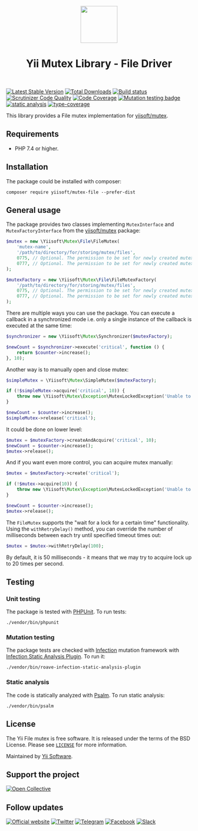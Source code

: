<p align="center">
    <a href="https://github.com/yiisoft" target="_blank">
        <img src="https://yiisoft.github.io/docs/images/yii_logo.svg" height="100px">
    </a>
    <h1 align="center">Yii Mutex Library - File Driver</h1>
    <br>
</p>

[![Latest Stable Version](https://poser.pugx.org/yiisoft/mutex-file/v/stable.png)](https://packagist.org/packages/yiisoft/mutex-file)
[![Total Downloads](https://poser.pugx.org/yiisoft/mutex-file/downloads.png)](https://packagist.org/packages/yiisoft/mutex-file)
[![Build status](https://github.com/yiisoft/mutex-file/workflows/build/badge.svg)](https://github.com/yiisoft/mutex-file/actions?query=workflow%3Abuild)
[![Scrutinizer Code Quality](https://scrutinizer-ci.com/g/yiisoft/mutex-file/badges/quality-score.png?b=master)](https://scrutinizer-ci.com/g/yiisoft/mutex-file/?branch=master)
[![Code Coverage](https://scrutinizer-ci.com/g/yiisoft/mutex-file/badges/coverage.png?b=master)](https://scrutinizer-ci.com/g/yiisoft/mutex-file/?branch=master)
[![Mutation testing badge](https://img.shields.io/endpoint?style=flat&url=https%3A%2F%2Fbadge-api.stryker-mutator.io%2Fgithub.com%2Fyiisoft%2Fmutex-file%2Fmaster)](https://dashboard.stryker-mutator.io/reports/github.com/yiisoft/mutex-file/master)
[![static analysis](https://github.com/yiisoft/mutex-file/workflows/static%20analysis/badge.svg)](https://github.com/yiisoft/mutex-file/actions?query=workflow%3A%22static+analysis%22)
[![type-coverage](https://shepherd.dev/github/yiisoft/mutex-file/coverage.svg)](https://shepherd.dev/github/yiisoft/mutex-file)

This library provides a File mutex implementation for [yiisoft/mutex](https://github.com/yiisoft/mutex).

## Requirements

- PHP 7.4 or higher.

## Installation

The package could be installed with composer:

```shell
composer require yiisoft/mutex-file --prefer-dist
```

## General usage

The package provides two classes implementing `MutexInterface` and `MutexFactoryInterface`
from the [yiisoft/mutex](https://github.com/yiisoft/mutex) package:

```php
$mutex = new \Yiisoft\Mutex\File\FileMutex(
    'mutex-name',
    '/path/to/directory/for/storing/mutex/files',
    0775, // Optional. The permission to be set for newly created mutex directory. Default is `0775`.
    0777, // Optional. The permission to be set for newly created mutex files. Default is `null`.
);

$mutexFactory = new \Yiisoft\Mutex\File\FileMutexFactory(
    '/path/to/directory/for/storing/mutex/files',
    0775, // Optional. The permission to be set for newly created mutex directory. Default is `0775`.
    0777, // Optional. The permission to be set for newly created mutex files. Default is `null`.
);
```

There are multiple ways you can use the package. You can execute a callback in a synchronized mode i.e. only a
single instance of the callback is executed at the same time:

```php
$synchronizer = new \Yiisoft\Mutex\Synchronizer($mutexFactory);

$newCount = $synchronizer->execute('critical', function () {
    return $counter->increase();
}, 10);
```

Another way is to manually open and close mutex:

```php
$simpleMutex = \Yiisoft\Mutex\SimpleMutex($mutexFactory);

if (!$simpleMutex->acquire('critical', 10)) {
    throw new \Yiisoft\Mutex\Exception\MutexLockedException('Unable to acquire mutex "critical".');
}

$newCount = $counter->increase();
$simpleMutex->release('critical');
```

It could be done on lower level:

```php
$mutex = $mutexFactory->createAndAcquire('critical', 10);
$newCount = $counter->increase();
$mutex->release();
```

And if you want even more control, you can acquire mutex manually:

```php
$mutex = $mutexFactory->create('critical');

if (!$mutex->acquire(10)) {
    throw new \Yiisoft\Mutex\Exception\MutexLockedException('Unable to acquire mutex "critical".');
}

$newCount = $counter->increase();
$mutex->release();
```

The `FileMutex` supports the "wait for a lock for a certain time" functionality. Using the `withRetryDelay()`
method, you can override the number of milliseconds between each try until specified timeout times out:

```php
$mutex = $mutex->withRetryDelay(100);
```

By default, it is 50 milliseconds - it means that we may try to acquire lock up to 20 times per second.

## Testing

### Unit testing

The package is tested with [PHPUnit](https://phpunit.de/). To run tests:

```shell
./vendor/bin/phpunit
```

### Mutation testing

The package tests are checked with [Infection](https://infection.github.io/) mutation framework with
[Infection Static Analysis Plugin](https://github.com/Roave/infection-static-analysis-plugin). To run it:

```shell
./vendor/bin/roave-infection-static-analysis-plugin
```

### Static analysis

The code is statically analyzed with [Psalm](https://psalm.dev/). To run static analysis:

```shell
./vendor/bin/psalm
```

## License

The Yii File mutex is free software. It is released under the terms of the BSD License.
Please see [`LICENSE`](./LICENSE.md) for more information.

Maintained by [Yii Software](https://www.yiiframework.com/).

## Support the project

[![Open Collective](https://img.shields.io/badge/Open%20Collective-sponsor-7eadf1?logo=open%20collective&logoColor=7eadf1&labelColor=555555)](https://opencollective.com/yiisoft)

## Follow updates

[![Official website](https://img.shields.io/badge/Powered_by-Yii_Framework-green.svg?style=flat)](https://www.yiiframework.com/)
[![Twitter](https://img.shields.io/badge/twitter-follow-1DA1F2?logo=twitter&logoColor=1DA1F2&labelColor=555555?style=flat)](https://twitter.com/yiiframework)
[![Telegram](https://img.shields.io/badge/telegram-join-1DA1F2?style=flat&logo=telegram)](https://t.me/yii3en)
[![Facebook](https://img.shields.io/badge/facebook-join-1DA1F2?style=flat&logo=facebook&logoColor=ffffff)](https://www.facebook.com/groups/yiitalk)
[![Slack](https://img.shields.io/badge/slack-join-1DA1F2?style=flat&logo=slack)](https://yiiframework.com/go/slack)
